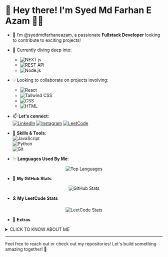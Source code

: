 # 👋 Hey there! I'm **Syed Md Farhan E Azam** 🧑‍💻

- 🚀 I’m @syedmdfarhaneazam, a passionate **Fullstack Developer** looking to contribute to exciting projects!
- 🌱 Currently diving deep into:  
  - ![NEXT.js](https://img.shields.io/badge/NEXT.js-000000?style=for-the-badge&logo=next.js&logoColor=white)  
  - ![REST API](https://img.shields.io/badge/REST_API-FF6F00?style=for-the-badge&logo=fastapi&logoColor=white)  
  - ![Node.js](https://img.shields.io/badge/Node.js-339933?style=for-the-badge&logo=node.js&logoColor=white)  
- 💡 Looking to collaborate on projects involving:   
  - ![React](https://img.shields.io/badge/React-61DAFB?style=for-the-badge&logo=react&logoColor=black)  
  - ![Tailwind CSS](https://img.shields.io/badge/Tailwind_CSS-38B2AC?style=for-the-badge&logo=tailwind-css&logoColor=white)  
  - ![CSS](https://img.shields.io/badge/CSS-1572B6?style=for-the-badge&logo=css3&logoColor=white)  
  - ![HTML](https://img.shields.io/badge/HTML-E34F26?style=for-the-badge&logo=html5&logoColor=white)

- 📫 **Let's connect**:  
  [![LinkedIn](https://img.shields.io/badge/LinkedIn-0A66C2?style=for-the-badge&logo=linkedin&logoColor=white)](https://www.linkedin.com/in/syed-md-farhan-e-azam-b21043279/)
[![Instagram](https://img.shields.io/badge/Instagram-E4405F?style=for-the-badge&logo=instagram&logoColor=white)](https://www.instagram.com/syed_md_farhan_e_azam?igsh=MWZsb2hqN2JobzE2aw==)
[![LeetCode](https://img.shields.io/badge/LeetCode-FFA116?style=for-the-badge&logo=leetcode&logoColor=white)](https://leetcode.com/u/SYED_MD_FARHAN_E_AZAM/)

- 🎨 **Skills & Tools**:  
  ![JavaScript](https://img.shields.io/badge/JavaScript-F7DF1E?style=for-the-badge&logo=javascript&logoColor=black)  
  ![Python](https://img.shields.io/badge/Python-3776AB?style=for-the-badge&logo=python&logoColor=white)  
  ![Git](https://img.shields.io/badge/Git-F05032?style=for-the-badge&logo=git&logoColor=white)

- ✨ **Languages Used By Me**:
<p align="center">
  <img src="https://github-readme-stats.vercel.app/api/top-langs/?username=syedmdfarhaneazam&layout=compact&theme=radical" alt="Top Languages" />
</p>

- 🐞 **My GitHub Stats**
<p align="center">
  <img src="https://github-readme-stats.vercel.app/api?username=syedmdfarhaneazam&show_icons=true&theme=radical&count_private=true" alt="GitHub Stats" />
</p>

- 🎗️ **My LeetCode Stats**

<p align="center">
  <img src="https://leetcard.jacoblin.cool/SYED_MD_FARHAN_E_AZAM?theme=dark&font=baloo&ext=heatmap" alt="LeetCode Stats" />
</p>

- 🍥 **Extras**
<details>
  <summary>CLICK TO KNOW ABOUT ME</summary>
  1. <i>this user loves playing chess</i> ^_^ <br/>
  2. <i>this user is a writer who loves coding</i> ƪ(˘⌣˘)ʃ <br/>
  3. <i>coding without a touch of music is boring</i> ~_~
</details> 

---

Feel free to reach out or check out my repositories! Let's build something amazing together! 🚀
